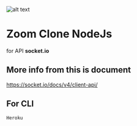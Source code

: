 ![alt text](https://github.com/gameliaprogrammer/Zoom-clone-by-NodeJs/blob/master/Zoom.jpg)

# Zoom Clone NodeJs
   for API **socket.io** 
##  More info from this is document
   https://socket.io/docs/v4/client-api/

## For CLI 
    Heroku 
